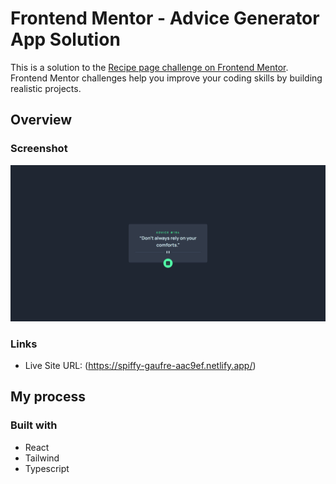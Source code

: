 # Frontend Mentor - Advice Generator App Solution

This is a solution to the [Recipe page challenge on Frontend Mentor](https://www.frontendmentor.io/challenges/advice-generator-app-QdUG-13db). Frontend Mentor challenges help you improve your coding skills by building realistic projects.

## Overview

### Screenshot

![](./screenshot.png)

### Links

- Live Site URL: (https://spiffy-gaufre-aac9ef.netlify.app/)

## My process

### Built with

- React
- Tailwind
- Typescript
